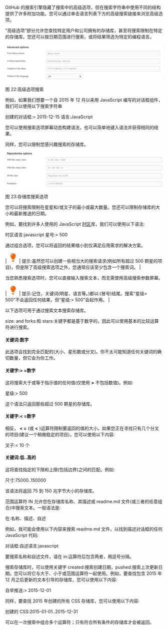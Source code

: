 GitHub 的搜索引擎隐藏了搜索中的高级选项，但在搜索字符串中使用不同的结构提供了许多附加功能。您可以通过单击语言列表下方的高级搜索链接来浏览高级选项。

“高级选项”部分允许您查找特定用户和公司拥有的存储库，甚至将搜索限制在特定的存储库。您还可以按日期范围进行搜索，或将结果筛选为特定的编程语言。

![](img/00026.jpeg)

图 22:高级选项搜索

例如，如果我们想要一个自 2015 年 12 月以来用 JavaScript 编写的对话框组件，我们可以使用以下搜索字符串

创建的对话框:> 2015-12-15 语言:JavaScript

您可以使用搜索选项屏幕动态构建语法，也可以简单地键入语法并获得相同的结果。

同样，您可以限制您感兴趣搜索的存储库。

![](img/00027.jpeg)

图 23:存储库搜索选项

您可以将搜索限制在星星和/或叉子的最小或最大数量。您还可以限制存储库的大小和最新推送的日期。

例如，要找到许多人使用的 JavaScript [时区](https://github.com/mde/timezone-js)库，我们可以使用以下语法:

时区语言:javascript 星号:> 500

通过组合选项，您可以将返回的结果缩小到仅满足应用需求的解决方案。

| ![](img/00007.jpeg) | 提示:虽然您可以创建一些相当大的搜索请求(例如所有超过 500 颗星的项目)，但是除了高级搜索选项之外，您通常应该至少包含一个搜索词。 |

当您熟悉搜索选项时，您可以直接输入搜索文本，而无需使用高级搜索参数屏幕。

| ![](img/00007.jpeg) | 提示:记住，关键词(明星、语言等。)都以:(冒号)结尾。搜索“星级> 500”不会返回任何结果，但“星级:> 500”会起作用。 |

以下选项可用于通过搜索文本搜索存储库。

size: and forks:和 stars:关键字都是基于数字的，因此可以使用基本的比较运算符进行搜索。

#### 关键词:数字

此选项会找到完全匹配的(大小、星形数或分叉)。你不太可能知道任何关键词的确切数量，但它会为你工作。

#### 关键字:> =数字

这将搜索大于或等于指示值的任何值(仅使用 **>** 不包括数值)。例如:

星级:> 500

这个语法只返回那些超过 500 颗星的存储库。

#### 关键字:< =数字

相反， **< =** (或 **<** )运算符限制要返回的值的大小。如果您正在寻找只有几个分叉的项目(建议一个稍微稳定的项目)，您可以使用以下内容:

叉子:< 10 个

#### 关键词:低..高的

这将查找指定的下限和上限(包括边界)之间的匹配。例如:

尺寸:75000..150000

该语法将返回 75 到 150 兆字节大小的存储库。

范围运算符 IN 允许您在存储库名称、其描述或 readme.md 文件(或三者的任意组合)中搜索文本。一般语法是:

<search target="">在:名称、描述、自述</search>

例如，我可能会使用以下内容来搜索 readme.md 文件，以找到描述对话框的任何 JavaScript 代码:

对话框:自述语言:javascript

要搜索名称和自述文件，请在 in:运算符后包含两者，用逗号分隔。

搜索存储库时，可以使用关键字 created:搜索创建日期，pushed:搜索上次更新日期。您可以将它与大于、小于或范围运算符一起使用。例如，要查找包含 2015 年 12 月之后更新的文本引导的存储库，您可以使用以下内容:

自举推送:> 2015-12-01

同样，要查找 2015 年创建的所有 CSS 存储库，您可以使用以下内容:

创建的 CSS:2015-01-01..2015-12-31

可以在一次搜索中组合多个运算符；只有符合所有条件的存储库才会被返回。